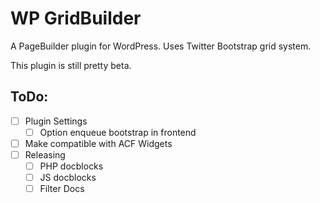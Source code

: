 WP GridBuilder
===============

A PageBuilder plugin for WordPress.
Uses Twitter Bootstrap grid system.

This plugin is still pretty beta.

ToDo:
-----
 - [ ] Plugin Settings
	- [ ] Option enqueue bootstrap in frontend
 - [ ] Make compatible with ACF Widgets
 - [ ] Releasing
	- [ ] PHP docblocks
	- [ ] JS docblocks
	- [ ] Filter Docs
